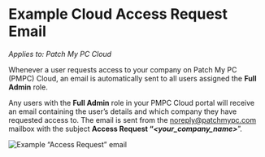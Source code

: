 # Example Cloud Access Request Email

_Applies to: Patch My PC Cloud_

Whenever a user requests access to your company on Patch My PC (PMPC) Cloud, an email is automatically sent to all users assigned the **Full Admin** role.

Any users with the **Full Admin** role in your PMPC Cloud portal will receive an email containing the user’s details and which company they have requested access to. The email is sent from the [noreply@patchmypc.com](mailto:noreply@patchmypc.com) mailbox with the subject **Access Request “**_**\<your\_company\_name>**_”.

![Example “Access Request” email](/_images/image%20%28611%29.png "Example \"Access Request\" email")
